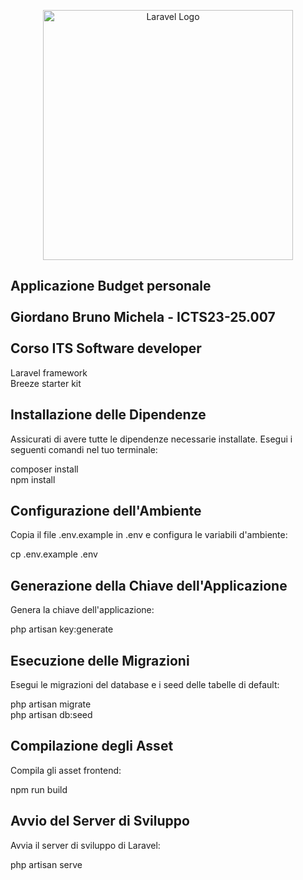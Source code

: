<p align="center"><a href="https://laravel.com" target="_blank"><img src="https://raw.githubusercontent.com/laravel/art/master/logo-lockup/5%20SVG/2%20CMYK/1%20Full%20Color/laravel-logolockup-cmyk-red.svg" width="400" alt="Laravel Logo"></a></p>

## Applicazione Budget personale<br><br>Giordano Bruno Michela - ICTS23-25.007<br><br>Corso ITS Software developer
Laravel framework<br>
Breeze starter kit<br>

## Installazione delle Dipendenze
Assicurati di avere tutte le dipendenze necessarie installate. Esegui i seguenti comandi nel tuo terminale:

composer install<br>
npm install

## Configurazione dell'Ambiente
Copia il file .env.example in .env e configura le variabili d'ambiente:

cp .env.example .env

## Generazione della Chiave dell'Applicazione
Genera la chiave dell'applicazione:

php artisan key:generate

## Esecuzione delle Migrazioni
Esegui le migrazioni del database e i seed delle tabelle di default:

php artisan migrate<br>
php artisan db:seed

## Compilazione degli Asset
Compila gli asset frontend:

npm run build

## Avvio del Server di Sviluppo
Avvia il server di sviluppo di Laravel:

php artisan serve